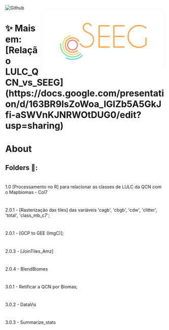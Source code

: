 ![Github](https://img.shields.io/badge/Github-0.0.1-green.svg)<br/>
<img src='./aux/seegbrasilhome__2_.png' height='auto' width='auto' align='right'>
<div>
<h1>  ✨ Mais em: [Relação LULC_QCN_vs_SEEG](https://docs.google.com/presentation/d/163BR9IsZoWoa_IGIZb5A5GkJfi-aSWVnKJNRWOtDUG0/edit?usp=sharing) </h1>
<div>
   

# About
   
   
## Folders 📂:


#
1.0 [Processamento no R] para relacionar as classes de LULC da QCN com o Mapbiomas - Col7
# 
2.0.1 - [Rasterização das tiles] das variáveis 'cagb', 'cbgb', 'cdw', 'clitter', 'total', 'class_mb_c7'; 
#
2.0.1 - [GCP to GEE (ImgC)];
# 
2.0.3 - [JoinTiles_Amz]
# 
2.0.4 - BlendBiomes
# 
3.0.1 - Retificar a QCN por Biomas;
# 
3.0.2 - DataVis
# 
3.0.3 - Summarize_stats





